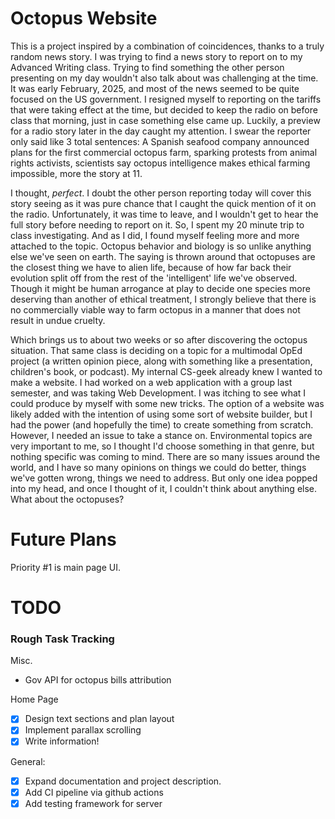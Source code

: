 # Octopus Website

This is a project inspired by a combination of coincidences, thanks to a truly random news story. I was trying to find a news story to report on to my Advanced Writing class. Trying to find something the other person presenting on my day wouldn't also talk about was challenging at the time. It was early February, 2025, and most of the news seemed to be quite focused on the US government. I resigned myself to reporting on the tariffs that were taking effect at the time, but decided to keep the radio on before class that morning, just in case something else came up. Luckily, a preview for a radio story later in the day caught my attention. I swear the reporter only said like 3 total sentences: A Spanish seafood company announced plans for the first commercial octopus farm, sparking protests from animal rights activists, scientists say octopus intelligence makes ethical farming impossible, more the story at 11.

I thought, _perfect_. I doubt the other person reporting today will cover this story seeing as it was pure chance that I caught the quick mention of it on the radio. Unfortunately, it was time to leave, and I wouldn't get to hear the full story before needing to report on it. So, I spent my 20 minute trip to class investigating. And as I did, I found myself feeling more and more attached to the topic. Octopus behavior and biology is so unlike anything else we've seen on earth. The saying is thrown around that octopuses are the closest thing we have to alien life, because of how far back their evolution split off from the rest of the 'intelligent' life we've observed. Though it might be human arrogance at play to decide one species more deserving than another of ethical treatment, I strongly believe that there is no commercially viable way to farm octopus in a manner that does not result in undue cruelty.

Which brings us to about two weeks or so after discovering the octopus situation. That same class is deciding on a topic for a multimodal OpEd project (a written opinion piece, along with something like a presentation, children's book, or podcast). My internal CS-geek already knew I wanted to make a website. I had worked on a web application with a group last semester, and was taking Web Development. I was itching to see what I could produce by myself with some new tricks. The option of a website was likely added with the intention of using some sort of website builder, but I had the power (and hopefully the time) to create something from scratch. However, I needed an issue to take a stance on. Environmental topics are very important to me, so I thought I'd choose something in that genre, but nothing specific was coming to mind. There are so many issues around the world, and I have so many opinions on things we could do better, things we've gotten wrong, things we need to address. But only one idea popped into my head, and once I thought of it, I couldn't think about anything else. What about the octopuses?

# Future Plans

Priority #1 is main page UI.

# TODO

### Rough Task Tracking

Misc.

- Gov API for octopus bills attribution

Home Page

- [x] Design text sections and plan layout
- [x] Implement parallax scrolling
- [x] Write information!

General:

- [x] Expand documentation and project description.
- [x] Add CI pipeline via github actions
- [x] Add testing framework for server
